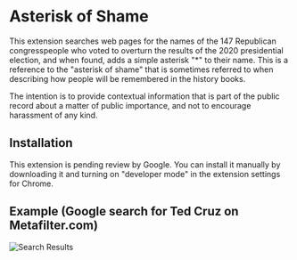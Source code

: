 # Asterisk of Shame 

This extension searches web pages for the names of the 147 Republican congresspeople who voted to overturn the results of the 2020 presidential election, and when found, adds a simple asterisk "*" to their name. This is a reference to the "asterisk of shame" that is sometimes referred to when describing how people will be remembered in the history books. 

The intention is to provide contextual information that is part of the public record about a matter of public importance, and not to encourage harassment of any kind. 

## Installation

This extension is pending review by Google. You can install it manually by downloading it and turning on "developer mode" in the extension settings for Chrome. 

## Example (Google search for Ted Cruz on Metafilter.com)

![Search Results](https://raw.githubusercontent.com/tomcburke/asterisk-of-shame/main/example.png)
